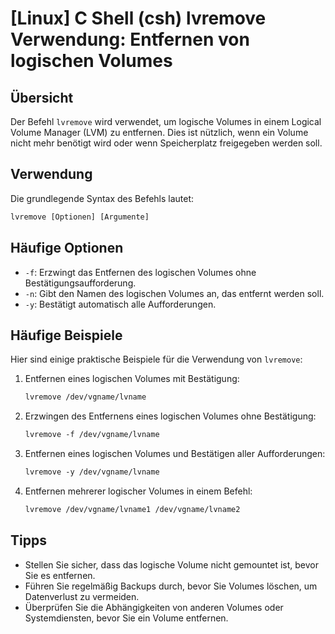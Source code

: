 # [Linux] C Shell (csh) lvremove Verwendung: Entfernen von logischen Volumes

## Übersicht
Der Befehl `lvremove` wird verwendet, um logische Volumes in einem Logical Volume Manager (LVM) zu entfernen. Dies ist nützlich, wenn ein Volume nicht mehr benötigt wird oder wenn Speicherplatz freigegeben werden soll.

## Verwendung
Die grundlegende Syntax des Befehls lautet:

```csh
lvremove [Optionen] [Argumente]
```

## Häufige Optionen
- `-f`: Erzwingt das Entfernen des logischen Volumes ohne Bestätigungsaufforderung.
- `-n`: Gibt den Namen des logischen Volumes an, das entfernt werden soll.
- `-y`: Bestätigt automatisch alle Aufforderungen.

## Häufige Beispiele
Hier sind einige praktische Beispiele für die Verwendung von `lvremove`:

1. Entfernen eines logischen Volumes mit Bestätigung:
   ```csh
   lvremove /dev/vgname/lvname
   ```

2. Erzwingen des Entfernens eines logischen Volumes ohne Bestätigung:
   ```csh
   lvremove -f /dev/vgname/lvname
   ```

3. Entfernen eines logischen Volumes und Bestätigen aller Aufforderungen:
   ```csh
   lvremove -y /dev/vgname/lvname
   ```

4. Entfernen mehrerer logischer Volumes in einem Befehl:
   ```csh
   lvremove /dev/vgname/lvname1 /dev/vgname/lvname2
   ```

## Tipps
- Stellen Sie sicher, dass das logische Volume nicht gemountet ist, bevor Sie es entfernen.
- Führen Sie regelmäßig Backups durch, bevor Sie Volumes löschen, um Datenverlust zu vermeiden.
- Überprüfen Sie die Abhängigkeiten von anderen Volumes oder Systemdiensten, bevor Sie ein Volume entfernen.